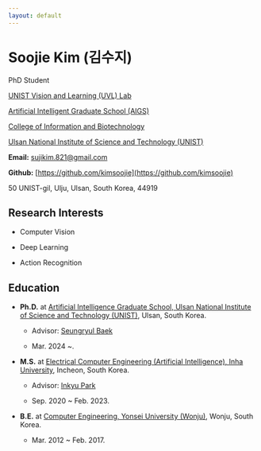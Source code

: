 ```yaml
---
layout: default
---
```


# Soojie Kim (김수지)

PhD Student


[UNIST Vision and Learning (UVL) Lab](https://vision.unist.ac.kr)

[Artificial Intelligent Graduate School (AIGS)](https://aigs.unist.ac.kr/web/index.php)

[College of Information and Biotechnology](https://ib.unist.ac.kr)

[Ulsan National Institute of Science and Technology (UNIST)](https://www.unist.ac.kr)


**Email:** [sujikim.821@gmail.com](sujikim.821@gmail.com)

**Github:** [https://github.com/kimsoojie](https://github.com/kimsoojie)

50 UNIST-gil, Ulju, Ulsan, South Korea, 44919

## Research Interests
* Computer Vision

* Deep Learning

* Action Recognition

## Education
* **Ph.D.** at [Artificial Intelligence Graduate School, Ulsan National Institute of Science and Technology (UNIST)](https://aigs.unist.ac.kr/web/index.php), Ulsan, South Korea.

    - Advisor: [Seungryul Baek](https://sites.google.com/site/bsrvision00/)

    - Mar. 2024 ~.


* **M.S.** at [Electrical Computer Engineering (Artificial Intelligence), Inha University](https://inhaece.co.kr), Incheon, South Korea.

    - Advisor: [Inkyu Park](https://sites.google.com/view/vcl-lab/)

    - Sep. 2020 ~ Feb. 2023.


* **B.E.** at [Computer Engineering, Yonsei University (Wonju)](https://www.yonsei.ac.kr/wj), Wonju, South Korea.

    - Mar. 2012 ~ Feb. 2017.
